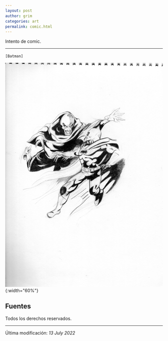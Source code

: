 ```yaml
---
layout: post
author: grim
categories: art
permalink: comic.html
---
```


Intento de comic.

---

`[Batman]`

![batman](assets/images/20220613/comic/batman.jpg){:width="60%"}

## **Fuentes**

Todos los derechos reservados.

---

Última modificación: *13 July 2022*
